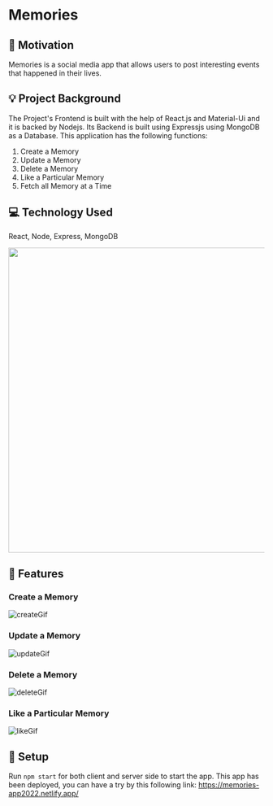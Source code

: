 # Memories

## 📌 Motivation
Memories is a social media app that allows users to post interesting events that happened in their lives.

## 💡 Project Background
The Project's Frontend is built with the help of React.js and Material-Ui and it is backed by Nodejs. Its Backend is built using Expressjs using MongoDB as a Database. This application has the following functions:

1. Create a Memory
2. Update a Memory
3. Delete a Memory
4. Like a Particular Memory
5. Fetch all Memory at a Time

## 💻 Technology Used
React, Node, Express, MongoDB

<img src="https://user-images.githubusercontent.com/61951792/168884206-a6a6f93e-8e47-4c4f-a39f-856a6bdf2beb.jpeg" width="600">

## 🎵 Features
### Create a Memory
![createGif](https://user-images.githubusercontent.com/61951792/168888963-28cfadae-4592-4bf8-9c00-6749c445cdda.gif)

### Update a Memory
![updateGif](https://user-images.githubusercontent.com/61951792/168889716-0a93f1ea-8ba9-42a3-9615-bfcf1c341544.gif)

### Delete a Memory
![deleteGif](https://user-images.githubusercontent.com/61951792/168889381-ae3b9fee-d838-4c0e-b523-719b37e51bdb.gif)


### Like a Particular Memory
![likeGif](https://user-images.githubusercontent.com/61951792/168889392-503b9ac9-eb59-4787-ac01-db8842cef7ce.gif)

## 🔧 Setup
Run ```npm start``` for both client and server side to start the app. 
This app has been deployed, you can have a try by this following link: https://memories-app2022.netlify.app/

